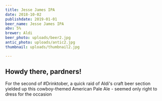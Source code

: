 ```yaml
---
title: Jesse James IPA
date: 2018-10-02
publishdate: 2019-01-01
beer_name: Jesse James IPA
abv: 5%
brewer: Aldi
beer_photo: uploads/beer2.jpg
antic_photo: uploads/antic2.jpg
thumbnail: uploads/thumbnail2.jpg

---
```

## Howdy there, pardners!

For the second of #Drinktober, a quick raid of Aldi's craft beer section yielded up this cowboy-themed American Pale Ale - seemed only right to dress for the occasion